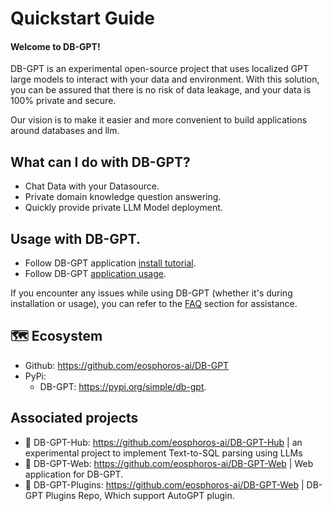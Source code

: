# Quickstart Guide

#### Welcome to DB-GPT!

DB-GPT is an experimental open-source project that uses localized GPT large models to interact with your data and
environment. With this solution, you can be assured that there is no risk of data leakage, and your data is 100% private
and secure.

Our vision is to make it easier and more convenient to build applications around databases and llm.

## What can I do with DB-GPT?

- Chat Data with your Datasource.
- Private domain knowledge question answering.
- Quickly provide private LLM Model deployment.

## Usage with DB-GPT.

- Follow DB-GPT
  application [install tutorial](https://db-gpt.readthedocs.io/en/latest/getting_started/install/deploy/deploy.html).
- Follow
  DB-GPT [application usage](https://db-gpt.readthedocs.io/en/latest/getting_started/application/chatdb/chatdb.html).

If you encounter any issues while using DB-GPT (whether it's during installation or usage), you can refer to
the [FAQ](https://db-gpt.readthedocs.io/en/latest/getting_started/faq/deploy/deploy_faq.html) section for assistance.

## 🗺️ Ecosystem

- Github: https://github.com/eosphoros-ai/DB-GPT
- PyPi:
  - DB-GPT: https://pypi.org/simple/db-gpt.

## Associated projects

- 🧪 DB-GPT-Hub: https://github.com/eosphoros-ai/DB-GPT-Hub | an experimental project to implement Text-to-SQL parsing
  using LLMs
- 🏡 DB-GPT-Web: https://github.com/eosphoros-ai/DB-GPT-Web | Web application for DB-GPT.
- 🚀 DB-GPT-Plugins: https://github.com/eosphoros-ai/DB-GPT-Web | DB-GPT Plugins Repo, Which support AutoGPT plugin.
